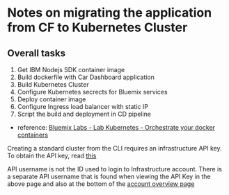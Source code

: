 # Notes on migrating the application from CF to Kubernetes Cluster
## Overall tasks
1. Get IBM Nodejs SDK container image
2. Build dockerfile with Car Dashboard application
3. Build Kubernetes Cluster
3. Configure Kubernetes secrects for Bluemix services
4. Deploy container image
5. Configure Ingress load balancer with static IP
6. Script the build and deployment in CD pipeline

* reference: [Bluemix Labs - Lab Kubernetes - Orchestrate your docker containers](https://github.com/lionelmace/bluemix-labs/tree/master/labs/Lab%20Kubernetes%20-%20Orchestrate%20your%20docker%20containers#step-5---get-and-build-the-application-code)

Creating a standard cluster from the CLI requires an infrastructure API key. To obtain the API key, read [this](https://console.bluemix.net/docs/containers/cs_cli_reference.html#cs_commands__cs_credentials_set)

API username is not the ID used to login to Infrastructure account. There is a separate API username that is found when viewing the API Key in the above page and also at the bottom of the [account overview page](https://control.softlayer.com/account/user/profile)

